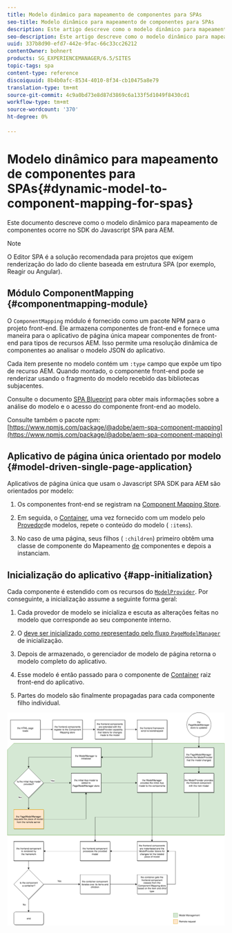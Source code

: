 ```yaml
---
title: Modelo dinâmico para mapeamento de componentes para SPAs
seo-title: Modelo dinâmico para mapeamento de componentes para SPAs
description: Este artigo descreve como o modelo dinâmico para mapeamento de componentes ocorre no SDK do Javascript SPA para AEM.
seo-description: Este artigo descreve como o modelo dinâmico para mapeamento de componentes ocorre no SDK do Javascript SPA para AEM.
uuid: 337b8d90-efd7-442e-9fac-66c33cc26212
contentOwner: bohnert
products: SG_EXPERIENCEMANAGER/6.5/SITES
topic-tags: spa
content-type: reference
discoiquuid: 8b4b0afc-8534-4010-8f34-cb10475a8e79
translation-type: tm+mt
source-git-commit: 4c9a0bd73e8d87d3869c6a133f5d1049f8430cd1
workflow-type: tm+mt
source-wordcount: '370'
ht-degree: 0%

---
```



# Modelo dinâmico para mapeamento de componentes para SPAs{#dynamic-model-to-component-mapping-for-spas}

Este documento descreve como o modelo dinâmico para mapeamento de componentes ocorre no SDK do Javascript SPA para AEM.

>[!NOTE]
>
>O Editor SPA é a solução recomendada para projetos que exigem renderização do lado do cliente baseada em estrutura SPA (por exemplo, Reagir ou Angular).

## Módulo ComponentMapping {#componentmapping-module}

O `ComponentMapping` módulo é fornecido como um pacote NPM para o projeto front-end. Ele armazena componentes de front-end e fornece uma maneira para o aplicativo de página única mapear componentes de front-end para tipos de recursos AEM. Isso permite uma resolução dinâmica de componentes ao analisar o modelo JSON do aplicativo.

Cada item presente no modelo contém um `:type` campo que expõe um tipo de recurso AEM. Quando montado, o componente front-end pode se renderizar usando o fragmento do modelo recebido das bibliotecas subjacentes.

Consulte o documento [SPA Blueprint](/help/sites-developing/spa-blueprint.md) para obter mais informações sobre a análise do modelo e o acesso do componente front-end ao modelo.

Consulte também o pacote npm: [https://www.npmjs.com/package/@adobe/aem-spa-component-mapping](https://www.npmjs.com/package/@adobe/aem-spa-component-mapping)

## Aplicativo de página única orientado por modelo {#model-driven-single-page-application}

Aplicativos de página única que usam o Javascript SPA SDK para AEM são orientados por modelo:

1. Os componentes front-end se registram na [Component Mapping Store](/help/sites-developing/spa-dynamic-model-to-component-mapping.md#componentmapping-module).
1. Em seguida, o [Container](/help/sites-developing/spa-blueprint.md#container), uma vez fornecido com um modelo pelo [Provedor](/help/sites-developing/spa-blueprint.md#the-model-provider)de modelos, repete o conteúdo do modelo ( `:items`).

1. No caso de uma página, seus filhos ( `:children`) primeiro obtêm uma classe de componente do Mapeamento [de](/help/sites-developing/spa-blueprint.md#componentmapping) componentes e depois a instanciam.

## Inicialização do aplicativo {#app-initialization}

Cada componente é estendido com os recursos do [`ModelProvider`](/help/sites-developing/spa-blueprint.md#the-model-provider). Por conseguinte, a inicialização assume a seguinte forma geral:

1. Cada provedor de modelo se inicializa e escuta as alterações feitas no modelo que corresponde ao seu componente interno.
1. O [ deve ser inicializado como representado pelo fluxo `PageModelManager`](/help/sites-developing/spa-blueprint.md#pagemodelmanager) de [](/help/sites-developing/spa-blueprint.md)inicialização.

1. Depois de armazenado, o gerenciador de modelo de página retorna o modelo completo do aplicativo.
1. Esse modelo é então passado para o componente de [Container](/help/sites-developing/spa-blueprint.md#container) raiz front-end do aplicativo.
1. Partes do modelo são finalmente propagadas para cada componente filho individual.

![app_model_initialization](assets/app_model_initialization.png)

